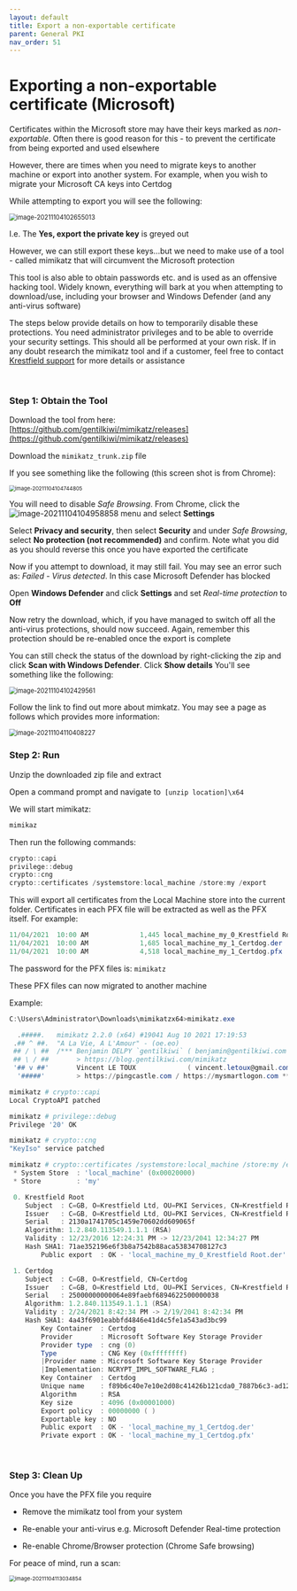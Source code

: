 ```yaml
---
layout: default
title: Export a non-exportable certificate
parent: General PKI
nav_order: 51
---
```

# Exporting a non-exportable certificate (Microsoft)

Certificates within the Microsoft store may have their keys marked as *non-exportable*. Often there is good reason for this - to prevent the certificate from being exported and used elsewhere  

However, there are times when you need to migrate keys to another machine or export into another system. For example, when you wish to migrate your Microsoft CA keys into Certdog  

While attempting to export you will see the following:

<img src=".\images\export_private_greyed_out.png" alt="image-20211104102655013" style="zoom:80%;" />



I.e. The **Yes, export the private key** is greyed out

However, we can still export these keys...but we need to make use of a tool - called mimikatz that will circumvent the Microsoft protection  

This tool is also able to obtain passwords etc. and is used as an offensive hacking tool. Widely known, everything will bark at you when attempting to download/use, including your browser and Windows Defender (and any anti-virus software) 

The steps below provide details on how to temporarily disable these protections. You need administrator privileges and to be able to override your security settings. This should all be performed at your own risk. If in any doubt research the mimikatz tool and if a customer, feel free to contact [Krestfield support](mailto:support@krestfield.com) for more details or assistance  

<br>

### Step 1: Obtain the Tool

Download the tool from here: [https://github.com/gentilkiwi/mimikatz/releases](https://github.com/gentilkiwi/mimikatz/releases)

Download the ``mimikatz_trunk.zip`` file

If you see something like the following (this screen shot is from Chrome):

<img src="./images/chrome_warning.png" alt="image-20211104104744805" style="zoom:67%;" />

You will need to disable *Safe Browsing*. From Chrome, click the ![image-20211104104958858](./images/kebab_menu.png) menu and select **Settings**  

Select **Privacy and security**, then select **Security** and under *Safe Browsing*, select **No protection (not recommended)** and confirm. Note what you did as you should reverse this once you have exported the certificate

Now if you attempt to download, it may still fail. You may see an error such as: *Failed - Virus detected*. In this case Microsoft Defender has blocked  

Open **Windows Defender** and click **Settings** and set *Real-time protection* to **Off**

Now retry the download, which, if you have managed to switch off all the anti-virus protections, should now succeed. Again, remember this protection should be re-enabled once the export is complete

You can still check the status of the download by right-clicking the zip and click **Scan with Windows Defender**. Click **Show details** You'll see something like the following:

<img src="./images/mimikatz_warning.png" alt="image-20211104102429561" style="zoom:80%;" />

Follow the link to find out more about mimkatz. You may see a page as follows which provides more information:

<img src="./images/mimikatz_ms_info.png" alt="image-20211104110408227" style="zoom:80%;" /> 

<br>

### Step 2: Run

Unzip the downloaded zip file and extract  

Open a command prompt and navigate to`` [unzip location]\x64`` 

We will start mimikatz:

```powershell
mimikaz
```

 Then run the following commands:

```powershell
crypto::capi
privilege::debug
crypto::cng
crypto::certificates /systemstore:local_machine /store:my /export
```

This will export all certificates from the Local Machine store into the current folder. Certificates in each PFX file will be extracted as well as the PFX itself. For example:

```powershell
11/04/2021  10:00 AM             1,445 local_machine_my_0_Krestfield Root.der
11/04/2021  10:00 AM             1,685 local_machine_my_1_Certdog.der
11/04/2021  10:00 AM             4,518 local_machine_my_1_Certdog.pfx
```

The password for the PFX files is: ``mimikatz``

These PFX files can now migrated to another machine

Example: 

```powershell
C:\Users\Administrator\Downloads\mimikatzx64>mimikatz.exe

  .#####.   mimikatz 2.2.0 (x64) #19041 Aug 10 2021 17:19:53
 .## ^ ##.  "A La Vie, A L'Amour" - (oe.eo)
 ## / \ ##  /*** Benjamin DELPY `gentilkiwi` ( benjamin@gentilkiwi.com )
 ## \ / ##       > https://blog.gentilkiwi.com/mimikatz
 '## v ##'       Vincent LE TOUX             ( vincent.letoux@gmail.com )
  '#####'        > https://pingcastle.com / https://mysmartlogon.com ***/

mimikatz # crypto::capi
Local CryptoAPI patched

mimikatz # privilege::debug
Privilege '20' OK

mimikatz # crypto::cng
"KeyIso" service patched

mimikatz # crypto::certificates /systemstore:local_machine /store:my /export
 * System Store  : 'local_machine' (0x00020000)
 * Store         : 'my'

 0. Krestfield Root
    Subject  : C=GB, O=Krestfield Ltd, OU=PKI Services, CN=Krestfield Root
    Issuer   : C=GB, O=Krestfield Ltd, OU=PKI Services, CN=Krestfield Root
    Serial   : 2130a1741705c1459e70602dd609065f
    Algorithm: 1.2.840.113549.1.1.1 (RSA)
    Validity : 12/23/2016 12:24:31 PM -> 12/23/2041 12:34:27 PM
    Hash SHA1: 71ae352196e6f3b8a7542b88aca53834708127c3
        Public export  : OK - 'local_machine_my_0_Krestfield Root.der'

 1. Certdog
    Subject  : C=GB, O=Krestfield, CN=Certdog
    Issuer   : C=GB, O=Krestfield Ltd, OU=PKI Services, CN=Krestfield Root
    Serial   : 25000000000064e89faebf6894622500000038
    Algorithm: 1.2.840.113549.1.1.1 (RSA)
    Validity : 2/24/2021 8:42:34 PM -> 2/19/2041 8:42:34 PM
    Hash SHA1: 4a43f6901eabbfd4846e41d4c5fe1a543ad3bc99
        Key Container  : Certdog
        Provider       : Microsoft Software Key Storage Provider
        Provider type  : cng (0)
        Type           : CNG Key (0xffffffff)
        |Provider name : Microsoft Software Key Storage Provider
        |Implementation: NCRYPT_IMPL_SOFTWARE_FLAG ;
        Key Container  : Certdog
        Unique name    : f89b6c40e7e10e2d08c41426b121cda0_7887b6c3-ad12-4fa6-bf71-2c5ae4a7bfb1
        Algorithm      : RSA
        Key size       : 4096 (0x00001000)
        Export policy  : 00000000 ( )
        Exportable key : NO
        Public export  : OK - 'local_machine_my_1_Certdog.der'
        Private export : OK - 'local_machine_my_1_Certdog.pfx'
```

<br>

### Step 3: Clean Up

Once you have the PFX file you require 

* Remove the mimikatz tool from your system

* Re-enable your anti-virus e.g. Microsoft Defender Real-time protection

* Re-enable Chrome/Browser protection (Chrome Safe browsing)

For peace of mind, run a scan:

<img src="./images/end_scan.png" alt="image-20211104113034854" style="zoom:67%;" />


